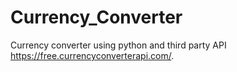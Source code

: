 # Currency_Converter

Currency converter using python and third party API https://free.currencyconverterapi.com/.
